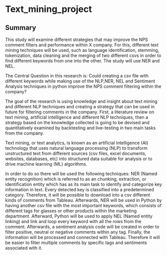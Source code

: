 # Text_mining_project

## Summary


This study will examine different strategies that may improve the NPS comment filters and performance within X company. For this, different text mining techniques will be used, such as language identification, stemming, tokenization, data cleaning and the merging of two different csvs in order to find different keywords from one into the other. The study will use  NER and NEL. 

The Central Question in this research is: Could creating a csv file with different keywords while making use of the NLP,NER, NEL and Sentiment Analysis techniques in python improve the NPS comment filtering within the company?

The goal of the research is using knowledge and insight about text mining and different NLP techniques and creating  a strategy that can be used in future for filtering comments in the company. First, a literature review on text mining, artificial intelligence and different NLP techniques, then a strategy based on the knowledge collected is going to be devised and quantitatively examined by backtesting and live-testing in two main tasks from the company.

Text mining, or text analytics,  is known as an artificial intelligence (AI) technology that uses natural language processing (NLP) to transform unstructured text  from different sources (csv files, excel documents, websites, databases, etc) into  structured data suitable for analysis or to drive machine learning (ML) algorithms. 

In order to do so there will be used the following techniques: NER (Named entity recognition) which is referred to as an chunking, extraction, or identification entity which has as its main task to identify and categorize key information in text. Every detected key is classified into a predetermined category. Therefore, it will be possible to download into a csv different kinds of comments from Tableau. Afterwards, NER will be used in Python by having another csv file with the most important keywords, which consists of different tags for glasses or other products within the marketing department. Afterward, Python will be used to apply NEL (Named entity linking) and link and loop every keyword with all the rows from the comment. Afterwards, a sentiment analysis code will be created in order to filter positive, neutral or negative comments within any tag.  Finally, the information will be processed and connected with Tableau. Therefore it will be easier to filter multiple comments by specific tags and sentiments associated with it.

